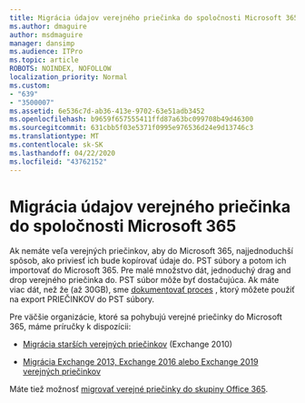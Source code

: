 ```yaml
---
title: Migrácia údajov verejného priečinka do spoločnosti Microsoft 365
ms.author: dmaguire
author: msdmaguire
manager: dansimp
ms.audience: ITPro
ms.topic: article
ROBOTS: NOINDEX, NOFOLLOW
localization_priority: Normal
ms.custom:
- "639"
- "3500007"
ms.assetid: 6e536c7d-ab36-413e-9702-63e51adb3452
ms.openlocfilehash: b9659f657555411ffd87a63bc099708b49d46300
ms.sourcegitcommit: 631cbb5f03e5371f0995e976536d24e9d13746c3
ms.translationtype: MT
ms.contentlocale: sk-SK
ms.lasthandoff: 04/22/2020
ms.locfileid: "43762152"
---
```

# <a name="migrate-public-folder-data-to-microsoft-365"></a>Migrácia údajov verejného priečinka do spoločnosti Microsoft 365

Ak nemáte veľa verejných priečinkov, aby do Microsoft 365, najjednoduchší spôsob, ako priviesť ich bude kopírovať údaje do. PST súbory a potom ich importovať do Microsoft 365. Pre malé množstvo dát, jednoduchý drag and drop verejného priečinka do. PST súbor môže byť dostačujúca. Ak máte viac dát, než že (až 30GB), sme [dokumentovať proces](https://technet.microsoft.com/library/dn874017%28v=exchg.150%29.aspx) , ktorý môžete použiť na export PRIEČINKOV do PST súbory.
  
Pre väčšie organizácie, ktoré sa pohybujú verejné priečinky do Microsoft 365, máme príručky k dispozícii:
  
- [Migrácia starších verejných priečinkov](https://docs.microsoft.com/exchange/collaboration-exo/public-folders/batch-migration-of-legacy-public-folders) (Exchange 2010)

- [Migrácia Exchange 2013, Exchange 2016 alebo Exchange 2019 verejných priečinkov](https://docs.microsoft.com/Exchange/collaboration/public-folders/migrate-to-exchange-online)

Máte tiež možnosť [migrovať verejné priečinky do skupiny Office 365](https://docs.microsoft.com/Exchange/collaboration/public-folders/migrate-to-office-365-groups).
  